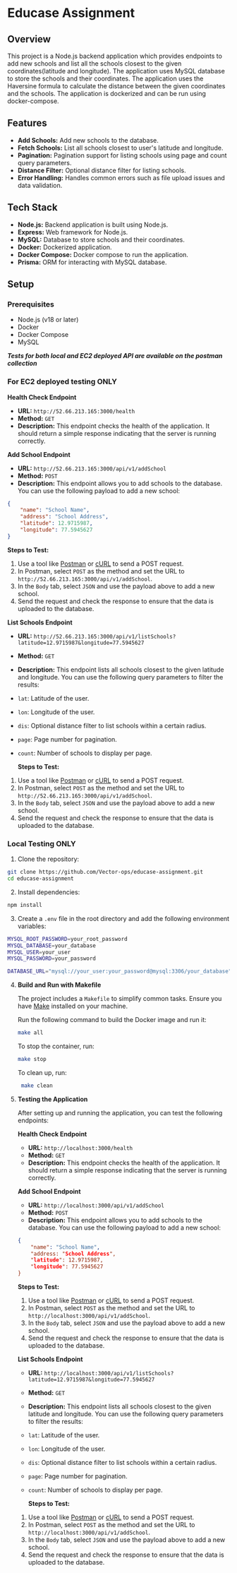 # Educase Assignment

## Overview

This project is a Node.js backend application which provides endpoints to add new schools and list all the schools closest to the given coordinates(latitude and longitude). The application uses MySQL database to store the schools and their coordinates. The application uses the Haversine formula to calculate the distance between the given coordinates and the schools. The application is dockerized and can be run using docker-compose.

## Features

-   **Add Schools:** Add new schools to the database.
-   **Fetch Schools:** List all schools closest to user's latitude and longitude.
-   **Pagination:** Pagination support for listing schools using page and count query parameters.
-   **Distance Filter:** Optional distance filter for listing schools.
-   **Error Handling:** Handles common errors such as file upload issues and data validation.

## Tech Stack

-   **Node.js:** Backend application is built using Node.js.
-   **Express:** Web framework for Node.js.
-   **MySQL:** Database to store schools and their coordinates.
-   **Docker:** Dockerized application.
-   **Docker Compose:** Docker compose to run the application.
-   **Prisma:** ORM for interacting with MySQL database.

## Setup

### Prerequisites

-   Node.js (v18 or later)
-   Docker
-   Docker Compose
-   MySQL

_**Tests for both local and EC2 deployed API are available on the postman collection**_

### For EC2 deployed testing ONLY

**Health Check Endpoint**

-   **URL:** `http://52.66.213.165:3000/health`
-   **Method:** `GET`
-   **Description:** This endpoint checks the health of the application. It should return a simple response indicating that the server is running correctly.

**Add School Endpoint**

-   **URL:** `http://52.66.213.165:3000/api/v1/addSchool`
-   **Method:** `POST`
-   **Description:** This endpoint allows you to add schools to the database. You can use the following payload to add a new school:

```json
{
	"name": "School Name",
	"address": "School Address",
	"latitude": 12.9715987,
	"longitude": 77.5945627
}
```

**Steps to Test:**

1. Use a tool like [Postman](https://www.postman.com/) or [cURL](https://curl.se/) to send a POST request.
2. In Postman, select `POST` as the method and set the URL to `http://52.66.213.165:3000/api/v1/addSchool`.
3. In the `Body` tab, select `JSON` and use the payload above to add a new school.
4. Send the request and check the response to ensure that the data is uploaded to the database.

**List Schools Endpoint**

-   **URL:** `http://52.66.213.165:3000/api/v1/listSchools?latitude=12.9715987&longitude=77.5945627`
-   **Method:** `GET`
-   **Description:** This endpoint lists all schools closest to the given latitude and longitude. You can use the following query parameters to filter the results:
-   `lat`: Latitude of the user.
-   `lon`: Longitude of the user.
-   `dis`: Optional distance filter to list schools within a certain radius.
-   `page`: Page number for pagination.
-   `count`: Number of schools to display per page.

    **Steps to Test:**

1. Use a tool like [Postman](https://www.postman.com/) or [cURL](https://curl.se/) to send a POST request.
2. In Postman, select `POST` as the method and set the URL to `http://52.66.213.165:3000/api/v1/addSchool`.
3. In the `Body` tab, select `JSON` and use the payload above to add a new school.
4. Send the request and check the response to ensure that the data is uploaded to the database.

### Local Testing ONLY

1. Clone the repository:

```bash
git clone https://github.com/Vector-ops/educase-assignment.git
cd educase-assignment
```

2. Install dependencies:

```bash
npm install
```

3. Create a `.env` file in the root directory and add the following environment variables:

```bash
MYSQL_ROOT_PASSWORD=your_root_password
MYSQL_DATABASE=your_database
MYSQL_USER=your_user
MYSQL_PASSWORD=your_password

DATABASE_URL="mysql://your_user:your_password@mysql:3306/your_database"
```

4.  **Build and Run with Makefile**

    The project includes a `Makefile` to simplify common tasks. Ensure you have [Make](https://www.gnu.org/software/make/) installed on your machine.

    Run the following command to build the Docker image and run it:

    ```bash
    make all
    ```

    To stop the container, run:

    ```bash
    make stop
    ```

    To clean up, run:

    ```bash
     make clean
    ```

5.  **Testing the Application**

    After setting up and running the application, you can test the following endpoints:

    **Health Check Endpoint**

    -   **URL:** `http://localhost:3000/health`
    -   **Method:** `GET`
    -   **Description:** This endpoint checks the health of the application. It should return a simple response indicating that the server is running correctly.

    **Add School Endpoint**

    -   **URL:** `http://localhost:3000/api/v1/addSchool`
    -   **Method:** `POST`
    -   **Description:** This endpoint allows you to add schools to the database. You can use the following payload to add a new school:

    ```json
    {
        "name": "School Name",
        "address: "School Address",
        "latitude": 12.9715987,
        "longitude": 77.5945627
    }
    ```

    **Steps to Test:**

    1. Use a tool like [Postman](https://www.postman.com/) or [cURL](https://curl.se/) to send a POST request.
    2. In Postman, select `POST` as the method and set the URL to `http://localhost:3000/api/v1/addSchool`.
    3. In the `Body` tab, select `JSON` and use the payload above to add a new school.
    4. Send the request and check the response to ensure that the data is uploaded to the database.

    **List Schools Endpoint**

    -   **URL:** `http://localhost:3000/api/v1/listSchools?latitude=12.9715987&longitude=77.5945627`
    -   **Method:** `GET`
    -   **Description:** This endpoint lists all schools closest to the given latitude and longitude. You can use the following query parameters to filter the results:
    -   `lat`: Latitude of the user.
    -   `lon`: Longitude of the user.
    -   `dis`: Optional distance filter to list schools within a certain radius.
    -   `page`: Page number for pagination.
    -   `count`: Number of schools to display per page.

        **Steps to Test:**

    1. Use a tool like [Postman](https://www.postman.com/) or [cURL](https://curl.se/) to send a POST request.
    2. In Postman, select `POST` as the method and set the URL to `http://localhost:3000/api/v1/addSchool`.
    3. In the `Body` tab, select `JSON` and use the payload above to add a new school.
    4. Send the request and check the response to ensure that the data is uploaded to the database.
